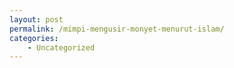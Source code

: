 ```yaml
---
layout: post
permalink: /mimpi-mengusir-monyet-menurut-islam/
categories:
    - Uncategorized
---
```


